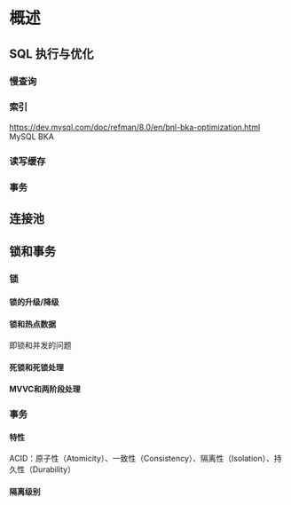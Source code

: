 # 概述

## SQL 执行与优化

### 慢查询

### 索引

https://dev.mysql.com/doc/refman/8.0/en/bnl-bka-optimization.html MySQL BKA

### 读写缓存

### 事务

## 连接池

## 锁和事务

### 锁

#### 锁的升级/降级

#### 锁和热点数据

即锁和并发的问题

#### 死锁和死锁处理

#### MVVC和两阶段处理

### 事务

#### 特性

ACID：原子性（Atomicity）、一致性（Consistency）、隔离性（Isolation）、持久性（Durability）

#### 隔离级别

